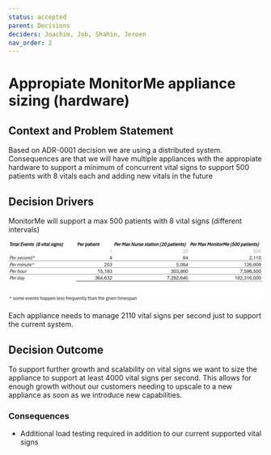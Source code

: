 ```yaml
---
status: accepted
parent: Decisions
deciders: Joachim, Job, Shahin, Jeroen
nav_order: 2
---
```


# Appropiate MonitorMe appliance sizing (hardware)


## Context and Problem Statement

Based on ADR-0001 decision we are using a distributed system. Consequences are that we will have multiple appliances with the appropiate hardware to support a minimum of concurrent vital signs to support 500 patients with 8 vitals each and adding new vitals in the future

<!-- This is an optional element. Feel free to remove. -->
## Decision Drivers

MonitorMe will support a max 500 patients with 8 vital signs (different intervals)

![Vitalsign Count](/Resources/vitalsigns-incoming-signal-count.PNG)

Each appliance needs to manage 2110 vital signs per second just to support the current system.


## Decision Outcome

To support further growth and scalability on vital signs we want to size the appliance to support at least 4000 vital signs per second.
This allows for enough growth without our customers needing to upscale to a new appliance as soon as we introduce new capabilities.

<!-- This is an optional element. Feel free to remove. -->
### Consequences

* Additional load testing required in addition to our current supported vital signs
